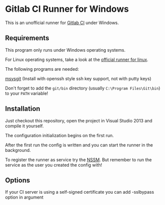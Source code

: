 Gitlab CI Runner for Windows
============================

This is an unofficial runner for [Gitlab CI](https://github.com/gitlabhq/gitlab-ci) under Windows.

Requirements
------------

This program only runs under Windows operating systems.

For Linux operating systems, take a look at the [official runner for linux](https://github.com/gitlabhq/gitlab-ci-runner).

The following programs are needed:

[msysgit](http://msysgit.github.io/) (Install with openssh style ssh key support, not with putty keys)

Don't forget to add the `git/bin` directory (usually `C:\Program Files\Git\bin`) to your `PATH` variable!

Installation
------------

Just checkout this repository, open the project in Visual Studio 2013 and compile it yourself.

The configuration initialization begins on the first run.

After the first run the config is written and you can start the runner in the background.

To register the runner as service try the [NSSM](http://nssm.cc/). But remember to run the service as the user you created the config with!

Options
-------

If your CI server is using a self-signed certificate you can add -sslbypass option in argument 
